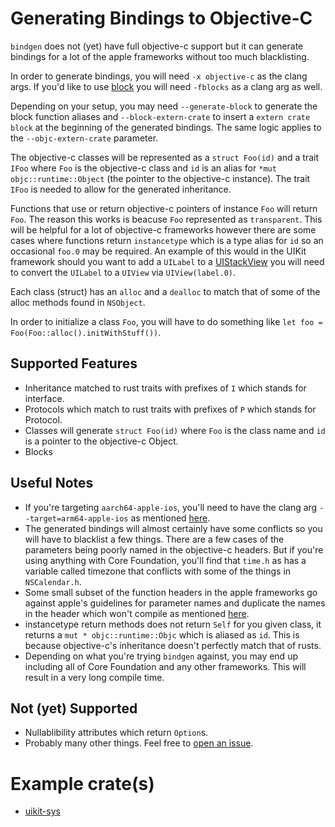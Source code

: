 # Generating Bindings to Objective-C

`bindgen` does not (yet) have full objective-c support but it can generate bindings
for a lot of the apple frameworks without too much blacklisting.

In order to generate bindings, you will need `-x objective-c` as the clang
args. If you'd like to use [block](https://crates.io/crates/block) you will need
`-fblocks` as a clang arg as well.

Depending on your setup, you may need `--generate-block` to generate the block
function aliases and `--block-extern-crate` to insert a `extern crate block` at
the beginning of the generated bindings. The same logic applies to the
`--objc-extern-crate` parameter.

The objective-c classes will be represented as a `struct Foo(id)` and a trait
`IFoo` where `Foo` is the objective-c class and `id` is an alias for `*mut
objc::runtime::Object` (the pointer to the objective-c instance). The trait
`IFoo` is needed to allow for the generated inheritance.

Functions that use or return objective-c pointers of instance `Foo` will return
`Foo`. The reason this works is beacuse `Foo` represented as `transparent`.
This will be helpful for a lot of objective-c frameworks however there are some
cases where functions return `instancetype` which is a type alias for `id` so
an occasional `foo.0` may be required. An example of this would in the UIKit
framework should you want to add a `UILabel` to a
[UIStackView](https://developer.apple.com/documentation/uikit/uistackview/1616227-addarrangedsubview?language=objc)
you will need to convert the `UILabel` to a `UIView` via `UIView(label.0)`.

Each class (struct) has an `alloc` and a `dealloc` to match that of some of the alloc
methods found in `NSObject`.

In order to initialize a class `Foo`, you will have to do something like `let
foo = Foo(Foo::alloc().initWithStuff())`.


## Supported Features
* Inheritance matched to rust traits with prefixes of `I` which
stands for interface.
* Protocols which match to rust traits with prefixes of `P` which
stands for Protocol.
* Classes will generate `struct Foo(id)` where `Foo` is the class
name and `id` is a pointer to the objective-c Object.
* Blocks

## Useful Notes
* If you're targeting `aarch64-apple-ios`, you'll need to have the clang arg
`--target=arm64-apple-ios` as mentioned
[here](https://github.com/rust-lang/rust-bindgen/issues/1211#issuecomment-569804287).
* The generated bindings will almost certainly have some conflicts so you will
have to blacklist a few things. There are a few cases of the parameters being
poorly named in the objective-c headers. But if you're using anything with
Core Foundation, you'll find that `time.h` as has a variable called timezone that
conflicts with some of the things in `NSCalendar.h`.
* Some small subset of the function headers in the apple frameworks go against
apple's guidelines for parameter names and duplicate the names in the header
which won't compile as mentioned
[here](https://github.com/rust-lang/rust-bindgen/issues/1705).
* instancetype return methods does not return `Self` for you given class, it
returns a `mut * objc::runtime::Objc` which is aliased as `id`. This is because
objective-c's inheritance doesn't perfectly match that of rusts.
* Depending on what you're trying `bindgen` against, you may end up including
all of Core Foundation and any other frameworks. This will result in a very
long compile time.

## Not (yet) Supported
* Nullablibility attributes which return `Option`s.
* Probably many other things. Feel free to [open an issue](https://github.com/rust-lang/rust-bindgen/issues).

# Example crate(s)
* [uikit-sys](https://github.com/simlay/uikit-sys)
